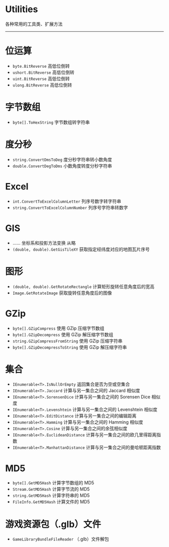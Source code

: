 # Utilities
各种常用的工具类、扩展方法

--------

# 位运算
- `byte.BitReverse` 高低位倒转
- `ushort.BitReverse` 高低位倒转
- `uint.BitReverse` 高低位倒转
- `ulong.BitReverse` 高低位倒转

# 字节数组
- `byte[].ToHexString` 字节数组转字符串

# 度分秒
- `string.ConvertDmsToDeg` 度分秒字符串转小数角度
- `double.ConvertDegToDms` 小数角度转度分秒字符串

# Excel
- `int.ConvertToExcelColumnLetter` 列序号数字转字符串
- `string.ConvertToExcelColumnNumber` 列序号字符串转数字

# GIS
- …… 坐标系和投影方法变换 从略
- `(double, double).GetGisTileXY` 获取指定经纬度对应的地图瓦片序号

# 图形
- `(double, double).GetRotateRectangle` 计算矩形旋转任意角度后的宽高
- `Image.GetRotateImage` 获取旋转任意角度后的图像

# GZip
- `byte[].GZipCompress` 使用 GZip 压缩字节数组
- `byte[].GZipDecompress` 使用 GZip 解压缩字节数组
- `string.GZipCompressFromString` 使用 GZip 压缩字符串
- `byte[].GZipDecompressToString` 使用 GZip 解压缩字符串

# 集合
- `IEnumerable<T>.IsNullOrEmpty` 返回集合是否为空或空集合
- `IEnumerable<T>.Jaccard` 计算与另一集合之间的 Jaccard 相似度
- `IEnumerable<T>.SorensenDice` 计算与另一集合之间的 Sorensen Dice 相似度
- `IEnumerable<T>.Levenshtein` 计算与另一集合之间的 Levenshtein 相似度
- `IEnumerable<T>.EditDistance` 计算与另一集合之间的编辑距离
- `IEnumerable<T>.Hamming` 计算与另一集合之间的 Hamming 相似度
- `IEnumerable<T>.Cosine` 计算与另一集合之间的余弦相似度
- `IEnumerable<T>.EuclideanDistance` 计算与另一集合之间的欧几里得距离指数
- `IEnumerable<T>.ManhattanDistance` 计算与另一集合之间的曼哈顿距离指数

# MD5
- `byte[].GetMD5Hash` 计算字节数组的 MD5
- `Stream.GetMD5Hash` 计算字节流的 MD5
- `string.GetMD5Hash` 计算字符串的 MD5
- `FileInfo.GetMD5Hash` 计算文件的 MD5

# 游戏资源包（.glb）文件
- `GameLibraryBundleFileReader` （.glb）文件解包
